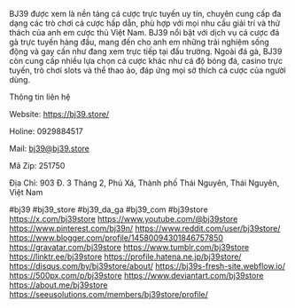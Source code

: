 BJ39 được xem là nền tảng cá cược trực tuyến uy tín, chuyên cung cấp đa dạng các trò chơi cá cược hấp dẫn, phù hợp với mọi nhu cầu giải trí và thử thách của anh em cược thủ Việt Nam. BJ39 nổi bật với dịch vụ cá cược đá gà trực tuyến hàng đầu, mang đến cho anh em những trải nghiệm sống động và gay cấn như đang xem trực tiếp tại đấu trường. Ngoài đá gà, BJ39 còn cung cấp nhiều lựa chọn cá cược khác như cá độ bóng đá, casino trực tuyến, trò chơi slots và thể thao ảo, đáp ứng mọi sở thích cá cược của người dùng. 

Thông tin liên hệ

Website: https://bj39.store/

Holine: 0929884517

Mail: bj39@bj39.store

Mã Zip: 251750

Địa Chỉ: 903 Đ. 3 Tháng 2, Phú Xá, Thành phố Thái Nguyên, Thái Nguyên, Việt Nam

#bj39 #bj39_store #bj39_da_ga #bj39_com #bj39store
https://x.com/bj39store
https://www.youtube.com/@bj39store
https://www.pinterest.com/bj39n/
https://www.reddit.com/user/bj39store/
https://www.blogger.com/profile/14580094301846757850
https://gravatar.com/bj39store
https://www.tumblr.com/bj39store
https://linktr.ee/bj39store
https://profile.hatena.ne.jp/bj39store/
https://disqus.com/by/bj39store/about/
https://bj39s-fresh-site.webflow.io/
https://500px.com/p/bj39store
https://www.deviantart.com/bj39store
https://about.me/bj39store
https://seeusolutions.com/members/bj39store/profile/